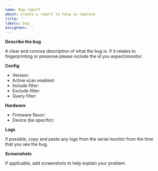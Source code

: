 ```yaml
---
name: Bug report
about: Create a report to help us improve
title: ''
labels: bug
assignees: ''
---
```


**Describe the bug**

A clear and concise description of what the bug is.  If it relates to fingerprinting or presense please include the id you expect/monitor.

**Config**

- Version:
- Active scan enabled:
- Include filter:
- Exclude filter:
- Query filter:

**Hardware**

- Firmware flavor:
- Device (be specific):

**Logs**

If possible, copy and paste any logs from the serial monitor from the time that you see the bug.

**Screenshots**

If applicable, add screenshots to help explain your problem.
